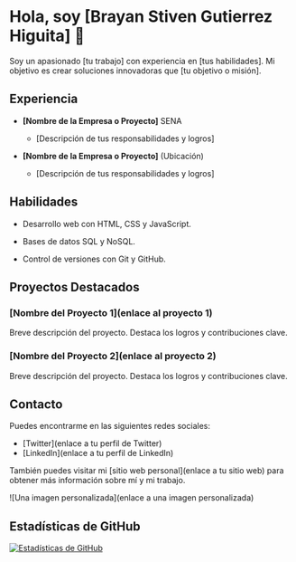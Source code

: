# Hola, soy [Brayan Stiven Gutierrez Higuita] 👋

Soy un apasionado [tu trabajo] con experiencia en [tus habilidades]. Mi objetivo es crear soluciones innovadoras que [tu objetivo o misión].

## Experiencia

- **[Nombre de la Empresa o Proyecto]** SENA
  - [Descripción de tus responsabilidades y logros]

- **[Nombre de la Empresa o Proyecto]** (Ubicación)
  - [Descripción de tus responsabilidades y logros]

## Habilidades

- Desarrollo web con HTML, CSS y JavaScript.

- Bases de datos SQL y NoSQL.
- Control de versiones con Git y GitHub.

## Proyectos Destacados

### [Nombre del Proyecto 1](enlace al proyecto 1)
Breve descripción del proyecto. Destaca los logros y contribuciones clave.

### [Nombre del Proyecto 2](enlace al proyecto 2)
Breve descripción del proyecto. Destaca los logros y contribuciones clave.

## Contacto

Puedes encontrarme en las siguientes redes sociales:

- [Twitter](enlace a tu perfil de Twitter)
- [LinkedIn](enlace a tu perfil de LinkedIn)

También puedes visitar mi [sitio web personal](enlace a tu sitio web) para obtener más información sobre mí y mi trabajo.

![Una imagen personalizada](enlace a una imagen personalizada)

## Estadísticas de GitHub

[![Estadísticas de GitHub](https://github-readme-stats.vercel.app/api?username=tu-usuario&show_icons=true&count_private=true)](https://github.com/tu-usuario)

